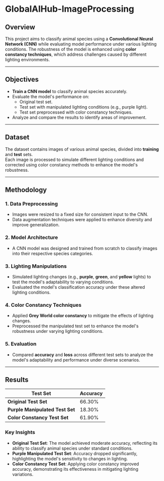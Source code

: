 # GlobalAIHub-ImageProcessing
## Overview
This project aims to classify animal species using a **Convolutional Neural Network (CNN)** while evaluating model performance under various lighting conditions. The robustness of the model is enhanced using **color constancy techniques**, which address challenges caused by different lighting environments.

---

## Objectives
- **Train a CNN model** to classify animal species accurately.
- Evaluate the model's performance on:
  - Original test set.
  - Test set with manipulated lighting conditions (e.g., purple light).
  - Test set preprocessed with color constancy techniques.
- Analyze and compare the results to identify areas of improvement.

---

## Dataset
The dataset contains images of various animal species, divided into **training** and **test** sets.  
Each image is processed to simulate different lighting conditions and corrected using color constancy methods to enhance the model's robustness.

---

## Methodology

### 1. Data Preprocessing
- Images were resized to a fixed size for consistent input to the CNN.
- Data augmentation techniques were applied to enhance diversity and improve generalization.

### 2. Model Architecture
- A CNN model was designed and trained from scratch to classify images into their respective species categories.

### 3. Lighting Manipulations
- Simulated lighting changes (e.g., **purple**, **green**, and **yellow** lights) to test the model's adaptability to varying conditions.
- Evaluated the model's classification accuracy under these altered lighting conditions.

### 4. Color Constancy Techniques
- Applied **Grey World color constancy** to mitigate the effects of lighting changes.
- Preprocessed the manipulated test set to enhance the model's robustness under varying lighting conditions.

### 5. Evaluation
- Compared **accuracy** and **loss** across different test sets to analyze the model's adaptability and performance under diverse scenarios.

---

## Results

| Test Set                          | Accuracy  |
|------------------------------------|-----------|
| **Original Test Set**             | 66.30%    |
| **Purple Manipulated Test Set**   | 18.30%    |
| **Color Constancy Test Set**      | 61.90%    |

### Key Insights
- **Original Test Set**: The model achieved moderate accuracy, reflecting its ability to classify animal species under standard conditions.  
- **Purple Manipulated Test Set**: Accuracy dropped significantly, highlighting the model's sensitivity to changes in lighting.  
- **Color Constancy Test Set**: Applying color constancy improved accuracy, demonstrating its effectiveness in mitigating lighting variations.  
